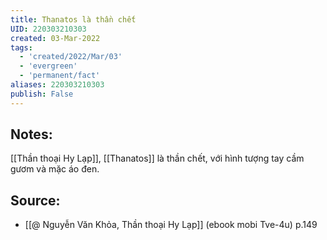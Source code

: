 ```yaml
---
title: Thanatos là thần chết
UID: 220303210303
created: 03-Mar-2022
tags:
  - 'created/2022/Mar/03'
  - 'evergreen'
  - 'permanent/fact'
aliases: 220303210303
publish: False
---
```

## Notes:
[[Thần thoại Hy Lạp]], [[Thanatos]] là thần chết, với hình tượng tay cầm gươm và mặc áo đen.

## Source:
- [[@ Nguyễn Văn Khỏa, Thần thoại Hy Lạp]] (ebook mobi Tve-4u) p.149
